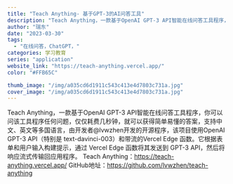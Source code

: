 ```yaml
---
title: "Teach Anything- 基于GPT-3的AI问答工具"
description: "Teach Anything，一款基于OpenAI GPT-3 API智能在线问答工具程序，你可以问该工具程序任何问题，"
author: "瑞东"
date: "2023-03-30"
tags:
  - "在线问答，ChatGPT，"
categories: 学习教育
series: "application"
website_link: "https://teach-anything.vercel.app/"
color: "#FFB65C"

thumb_image: "/img/a035cd6d1911c543c413e4d7803c731a.jpg"
cover_image: "/img/a035cd6d1911c543c413e4d7803c731a.jpg"
---
```


Teach Anything，一款基于OpenAI GPT-3 API智能在线问答工具程序，你可以问该工具程序任何问题，仅仅耗费几秒钟，就可以获得简单易懂的答案，支持中文、英文等多国语言，由开发者@lvwzhen开发的开源程序，该项目使用OpenAI GPT-3 API（特别是 text-davinci-003）和带流的Vercel Edge 函数。它根据表单和用户输入构建提示，通过 Vercel Edge 函数将其发送到 GPT-3 API，然后将响应流式传输回应用程序。 Teach Anything：https://teach-anything.vercel.app/ GitHub地址：https://github.com/lvwzhen/teach-anything 